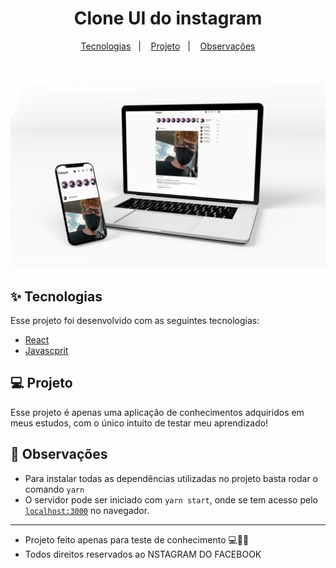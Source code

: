 <h1 align="center">
  Clone UI do instagram
</h1>
<p align="center">
  <a href="#-tecnologias">Tecnologias</a>&nbsp;&nbsp;&nbsp;|&nbsp;&nbsp;&nbsp;
  <a href="#-projeto">Projeto</a>&nbsp;&nbsp;&nbsp;|&nbsp;&nbsp;&nbsp;
  <a href="#-observações">Observações</a>
</p>

<br>

<p align="center">
  <img alt="letmeask" title="letmeask" src=".github/mockup.png" />
</p>

## ✨ Tecnologias

Esse projeto foi desenvolvido com as seguintes tecnologias:

- [React](https://reactjs.org)
- [Javascprit](https://developer.mozilla.org/pt-BR/docs/Web/JavaScript)

## 💻 Projeto

Esse projeto é apenas uma aplicação de conhecimentos adquiridos em meus estudos, com o único intuito de testar meu aprendizado!

## 👀 Observações

- Para instalar todas as dependências utilizadas no projeto basta rodar o comando `yarn`
- O servidor pode ser iniciado com `yarn start`, onde se tem acesso pelo [`localhost:3000`](http://localhost:3000) no navegador.

---

- Projeto feito apenas para teste de conhecimento 💻💖🚀
- Todos direitos reservados ao NSTAGRAM DO FACEBOOK
